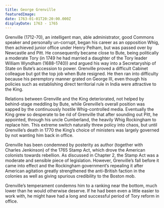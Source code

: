 ```yaml
---
title: George Grenville
featuredImage:
date: 1763-01-01T20:20:00.000Z
displayDate: 1763 - 1765
---
```


Grenville (1712-70), an intelligent man, able administrator, good Commons speaker and personally un-corrupt, began his career as an opposition Whig, then achieved junior office under Henry Pelham, but was passed over by Newcastle and Pitt. He consequently became close to Bute, being politically a moderate Tory (in 1749 he had married a daughter of the Tory leader William Wyndham (1688-1740)) and argued his way into a Secretaryship of State on Bute’s accession to power. Grenville proved a difficult Cabinet colleague but got the top job when Bute resigned. He then ran into difficulty because his peremptory manner grated on George III, even though his policies such as establishing direct territorial rule in India were attractive to the King.

Relations between Grenville and the King deteriorated, not helped by behind-stage meddling by Bute, while Grenville’s overall position was sapped by the continuously hostile Whig-controlled media. Eventually the King grew so desperate to be rid of Grenville that after sounding out Pitt, he appointed, through his uncle Cumberland, the heavily Whig Rockingham to replace him. This extreme switch naturally threw policy into chaos, but until Grenville’s death in 1770 the King’s choice of ministers was largely governed by not wanting him back in office.

Grenville has been condemned by posterity as author (together with Charles Jenkinson) of the 1765 Stamp Act, which drove the American colonists towards rebellion. As discussed in Chapter 2, the Stamp Act was a moderate and sensible piece of legislation. However, Grenville’s fall before it came into effect and the Rockingham government’s repealing it after American agitation greatly strengthened the anti-British faction in the colonies as well as giving spurious credibility to the Boston mob.

Grenville’s temperament condemns him to a ranking near the bottom, much lower than he would otherwise deserve. If he had been even a little easier to work with, he might have had a long and successful period of Tory reform in office.
